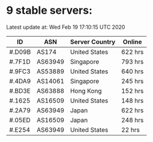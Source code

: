 # 9 stable servers:

Latest update at: Wed Feb 19 17:10:15 UTC 2020

| ID | ASN | Server Country | Online |
| -- | --- | -------------- | ------ |
| #.D09B | AS174 | United States | 622 hrs |
| #.7F1D | AS63949 | Singapore | 793 hrs |
| #.9FC3 | AS53889 | United States | 640 hrs |
| #.4DA9 | AS14061 | Singapore | 245 hrs |
| #.BD3E | AS63888 | Hong Kong | 152 hrs |
| #.1625 | AS16509 | United States | 148 hrs |
| #.2A79 | AS63949 | Japan | 622 hrs |
| #.05ED | AS16509 | Japan | 248 hrs |
| #.E254 | AS63949 | United States | 22 hrs |


